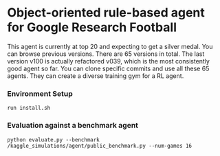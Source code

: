 # Object-oriented rule-based agent for Google Research Football

This agent is currently at top 20 and expecting to get a silver medal.
You can browse previous versions. There are 65 versions in total.
The last version v100 is actually refactored v039, 
which is the most consistently good agent so far.
You can clone specific commits and use all these 65 agents.
They can create a diverse training gym for a RL agent.

### Environment Setup
`run install.sh`

### Evaluation against a benchmark agent
`python evaluate.py --benchmark /kaggle_simulations/agent/public_benchmark.py --num-games 16`

